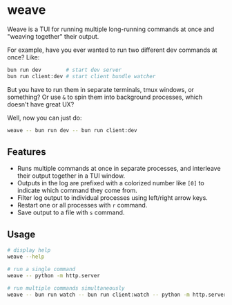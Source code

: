 # weave

Weave is a TUI for running multiple long-running commands at once and "weaving together" their output.

For example, have you ever wanted to run two different dev commands at once? Like:

```bash
bun run dev        # start dev server
bun run client:dev # start client bundle watcher
```

But you have to run them in separate terminals, tmux windows, or something? Or use `&` to spin them into background processes, which doesn't have great UX?

Well, now you can just do:

```bash
weave -- bun run dev -- bun run client:dev
```

## Features

- Runs multiple commands at once in separate processes, and interleave their output together in a TUI window.
- Outputs in the log are prefixed with a colorized number like `[0]` to indicate which command they come from.
- Filter log output to individual processes using left/right arrow keys.
- Restart one or all processes with `r` command.
- Save output to a file with `s` command.

## Usage

```bash
# display help
weave --help

# run a single command
weave -- python -m http.server

# run multiple commands simultaneously
weave -- bun run watch -- bun run client:watch -- python -m http.server
```
